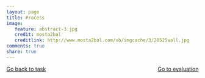 ```yaml
---
layout: page 
title: Process
image: 
   feature: abstract-3.jpg
   credit: mosta2bal
   creditlink: http://www.mosta2bal.com/vb/imgcache/3/28525wall.jpg
comments: true
share: true 
---
```









<div style="float: left"> 
<a href="{{ site.url }}/webquest/commerce/webquest-2/task-2/" class="btn">Go back to task</a>
</div>

<div style="float: right"> 
<a href="{{ site.url }}/webquest/commerce/webquest-2/evaluation-2/" class="btn">Go to evaluation</a>
</div>